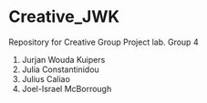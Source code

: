 # Creative_JWK
Repository for Creative Group Project lab.
Group 4
1. Jurjan Wouda Kuipers
2. Julia Constantinidou
3. Julius Caliao
4. Joel-Israel McBorrough
